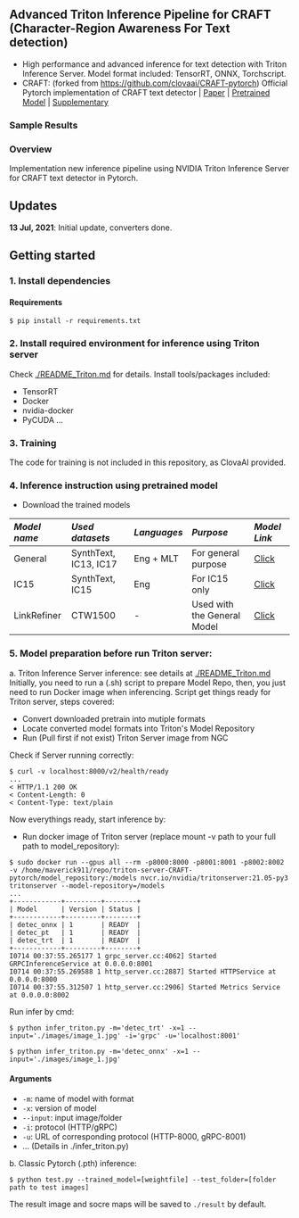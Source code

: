 ## Advanced Triton Inference Pipeline for CRAFT (Character-Region Awareness For Text detection)
- High performance and advanced inference for text detection with Triton Inference Server. Model format included: TensorRT, ONNX, Torchscript. <br>
- CRAFT: (forked from https://github.com/clovaai/CRAFT-pytorch)
Official Pytorch implementation of CRAFT text detector | [Paper](https://arxiv.org/abs/1904.01941) | [Pretrained Model](https://drive.google.com/open?id=1Jk4eGD7crsqCCg9C9VjCLkMN3ze8kutZ) | [Supplementary](https://youtu.be/HI8MzpY8KMI)

### Sample Results

### Overview
Implementation new inference pipeline using NVIDIA Triton Inference Server for CRAFT text detector in Pytorch.

## Updates
**13 Jul, 2021**: Initial update, converters done.


## Getting started
### 1. Install dependencies
#### Requirements
```
$ pip install -r requirements.txt
```
### 2. Install required environment for inference using Triton server
Check [./README_Triton.md](./README_Triton.md) for details. Install tools/packages included:
- TensorRT
- Docker
- nvidia-docker
- PyCUDA
...

### 3. Training
The code for training is not included in this repository, as ClovaAI provided.


### 4. Inference instruction using pretrained model
- Download the trained models
 
 *Model name* | *Used datasets* | *Languages* | *Purpose* | *Model Link* |
 | :--- | :--- | :--- | :--- | :--- |
General | SynthText, IC13, IC17 | Eng + MLT | For general purpose | [Click](https://drive.google.com/open?id=1Jk4eGD7crsqCCg9C9VjCLkMN3ze8kutZ)
IC15 | SynthText, IC15 | Eng | For IC15 only | [Click](https://drive.google.com/open?id=1i2R7UIUqmkUtF0jv_3MXTqmQ_9wuAnLf)
LinkRefiner | CTW1500 | - | Used with the General Model | [Click](https://drive.google.com/open?id=1XSaFwBkOaFOdtk4Ane3DFyJGPRw6v5bO)

### 5. Model preparation before run Triton server:
a. Triton Inference Server inference: see details at [./README_Triton.md](./README_Triton.md)<br>
Initially, you need to run a (.sh) script to prepare Model Repo, then, you just need to run Docker image when inferencing.  Script get things ready for Triton server, steps covered:
- Convert downloaded pretrain into mutiple formats
- Locate converted model formats into Triton's Model Repository
- Run (Pull first if not exist) Triton Server image from NGC

Check if Server running correctly:
```
$ curl -v localhost:8000/v2/health/ready
...
< HTTP/1.1 200 OK
< Content-Length: 0
< Content-Type: text/plain
```

Now everythings ready, start inference by:
- Run docker image of Triton server (replace mount -v path to your full path to model_repository):
```
$ sudo docker run --gpus all --rm -p8000:8000 -p8001:8001 -p8002:8002 -v /home/maverick911/repo/triton-server-CRAFT-pytorch/model_repository:/models nvcr.io/nvidia/tritonserver:21.05-py3 tritonserver --model-repository=/models
...
+------------+---------+--------+
| Model      | Version | Status |
+------------+---------+--------+
| detec_onnx | 1       | READY  |
| detec_pt   | 1       | READY  |
| detec_trt  | 1       | READY  |
+------------+---------+--------+
I0714 00:37:55.265177 1 grpc_server.cc:4062] Started GRPCInferenceService at 0.0.0.0:8001
I0714 00:37:55.269588 1 http_server.cc:2887] Started HTTPService at 0.0.0.0:8000
I0714 00:37:55.312507 1 http_server.cc:2906] Started Metrics Service at 0.0.0.0:8002
```
Run infer by cmd: 
```
$ python infer_triton.py -m='detec_trt' -x=1 --input='./images/image_1.jpg' -i='grpc' -u='localhost:8001'

$ python infer_triton.py -m='detec_onnx' -x=1 --input='./images/image_1.jpg'
```

#### Arguments
* `-m`: name of model with format
* `-x`: version of model
* `--input`: input image/folder
* `-i`: protocol (HTTP/gRPC)
* `-u`: URL of corresponding protocol (HTTP-8000, gRPC-8001)
* ... (Details in ./infer_triton.py)


b. Classic Pytorch (.pth) inference:
```
$ python test.py --trained_model=[weightfile] --test_folder=[folder path to test images]
```

The result image and socre maps will be saved to `./result` by default.

